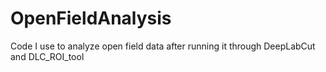 # OpenFieldAnalysis

Code I use to analyze open field data after running it through DeepLabCut and DLC_ROI_tool
